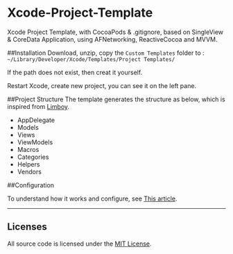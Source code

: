 Xcode-Project-Template
=======================

Xcode Project Template, with CocoaPods &amp; .gitignore, based on SingleView &amp; CoreData Application, using AFNetworking, ReactiveCocoa and MVVM.

##Installation
Download, unzip, copy the `Custom Templates` folder to :
`~/Library/Developer/Xcode/Templates/Project Templates/`

If the path does not exist, then creat it yourself.

Restart Xcode, create new project, you can see it on the left pane.

##Project Structure
The template generates the structure as below, which is inspired from 
[Limboy](http://limboy.me/ios/2013/09/23/build-ios-application.html).

- AppDelegate
- Models
- Views
- ViewModels
- Macros
- Categories
- Helpers
- Vendors

##Configuration

To understand how it works and configure, see [This article](http://zengyi.me/blog/2014/08/13/create-custom-xcode5-project-templates/).

---

## Licenses

All source code is licensed under the [MIT License](https://raw.github.com/rs/SDWebImage/master/LICENSE).